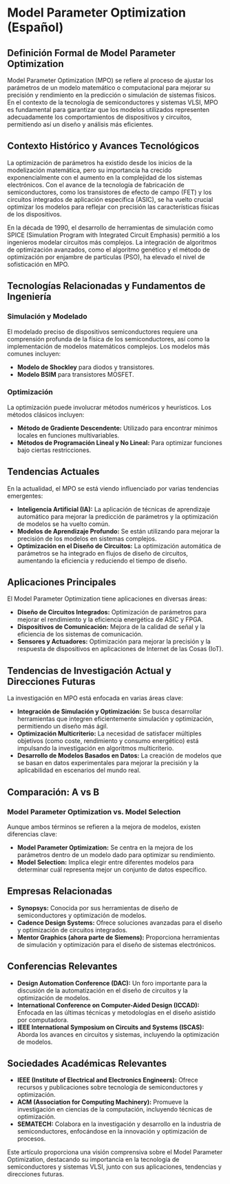 # Model Parameter Optimization (Español)

## Definición Formal de Model Parameter Optimization

Model Parameter Optimization (MPO) se refiere al proceso de ajustar los parámetros de un modelo matemático o computacional para mejorar su precisión y rendimiento en la predicción o simulación de sistemas físicos. En el contexto de la tecnología de semiconductores y sistemas VLSI, MPO es fundamental para garantizar que los modelos utilizados representen adecuadamente los comportamientos de dispositivos y circuitos, permitiendo así un diseño y análisis más eficientes.

## Contexto Histórico y Avances Tecnológicos

La optimización de parámetros ha existido desde los inicios de la modelización matemática, pero su importancia ha crecido exponencialmente con el aumento en la complejidad de los sistemas electrónicos. Con el avance de la tecnología de fabricación de semiconductores, como los transistores de efecto de campo (FET) y los circuitos integrados de aplicación específica (ASIC), se ha vuelto crucial optimizar los modelos para reflejar con precisión las características físicas de los dispositivos.

En la década de 1990, el desarrollo de herramientas de simulación como SPICE (Simulation Program with Integrated Circuit Emphasis) permitió a los ingenieros modelar circuitos más complejos. La integración de algoritmos de optimización avanzados, como el algoritmo genético y el método de optimización por enjambre de partículas (PSO), ha elevado el nivel de sofisticación en MPO.

## Tecnologías Relacionadas y Fundamentos de Ingeniería

### Simulación y Modelado

El modelado preciso de dispositivos semiconductores requiere una comprensión profunda de la física de los semiconductores, así como la implementación de modelos matemáticos complejos. Los modelos más comunes incluyen:

- **Modelo de Shockley** para diodos y transistores.
- **Modelo BSIM** para transistores MOSFET.

### Optimización

La optimización puede involucrar métodos numéricos y heurísticos. Los métodos clásicos incluyen:

- **Método de Gradiente Descendente:** Utilizado para encontrar mínimos locales en funciones multivariables.
- **Métodos de Programación Lineal y No Lineal:** Para optimizar funciones bajo ciertas restricciones.

## Tendencias Actuales

En la actualidad, el MPO se está viendo influenciado por varias tendencias emergentes:

- **Inteligencia Artificial (IA):** La aplicación de técnicas de aprendizaje automático para mejorar la predicción de parámetros y la optimización de modelos se ha vuelto común.
- **Modelos de Aprendizaje Profundo:** Se están utilizando para mejorar la precisión de los modelos en sistemas complejos.
- **Optimización en el Diseño de Circuitos:** La optimización automática de parámetros se ha integrado en flujos de diseño de circuitos, aumentando la eficiencia y reduciendo el tiempo de diseño.

## Aplicaciones Principales

El Model Parameter Optimization tiene aplicaciones en diversas áreas:

- **Diseño de Circuitos Integrados:** Optimización de parámetros para mejorar el rendimiento y la eficiencia energética de ASIC y FPGA.
- **Dispositivos de Comunicación:** Mejora de la calidad de señal y la eficiencia de los sistemas de comunicación.
- **Sensores y Actuadores:** Optimización para mejorar la precisión y la respuesta de dispositivos en aplicaciones de Internet de las Cosas (IoT).

## Tendencias de Investigación Actual y Direcciones Futuras

La investigación en MPO está enfocada en varias áreas clave:

- **Integración de Simulación y Optimización:** Se busca desarrollar herramientas que integren eficientemente simulación y optimización, permitiendo un diseño más ágil.
- **Optimización Multicriterio:** La necesidad de satisfacer múltiples objetivos (como coste, rendimiento y consumo energético) está impulsando la investigación en algoritmos multicriterio.
- **Desarrollo de Modelos Basados en Datos:** La creación de modelos que se basan en datos experimentales para mejorar la precisión y la aplicabilidad en escenarios del mundo real.

## Comparación: A vs B

### Model Parameter Optimization vs. Model Selection

Aunque ambos términos se refieren a la mejora de modelos, existen diferencias clave:

- **Model Parameter Optimization:** Se centra en la mejora de los parámetros dentro de un modelo dado para optimizar su rendimiento.
- **Model Selection:** Implica elegir entre diferentes modelos para determinar cuál representa mejor un conjunto de datos específico.

## Empresas Relacionadas

- **Synopsys:** Conocida por sus herramientas de diseño de semiconductores y optimización de modelos.
- **Cadence Design Systems:** Ofrece soluciones avanzadas para el diseño y optimización de circuitos integrados.
- **Mentor Graphics (ahora parte de Siemens):** Proporciona herramientas de simulación y optimización para el diseño de sistemas electrónicos.

## Conferencias Relevantes

- **Design Automation Conference (DAC):** Un foro importante para la discusión de la automatización en el diseño de circuitos y la optimización de modelos.
- **International Conference on Computer-Aided Design (ICCAD):** Enfocada en las últimas técnicas y metodologías en el diseño asistido por computadora.
- **IEEE International Symposium on Circuits and Systems (ISCAS):** Aborda los avances en circuitos y sistemas, incluyendo la optimización de modelos.

## Sociedades Académicas Relevantes

- **IEEE (Institute of Electrical and Electronics Engineers):** Ofrece recursos y publicaciones sobre tecnología de semiconductores y optimización.
- **ACM (Association for Computing Machinery):** Promueve la investigación en ciencias de la computación, incluyendo técnicas de optimización.
- **SEMATECH:** Colabora en la investigación y desarrollo en la industria de semiconductores, enfocándose en la innovación y optimización de procesos.

Este artículo proporciona una visión comprensiva sobre el Model Parameter Optimization, destacando su importancia en la tecnología de semiconductores y sistemas VLSI, junto con sus aplicaciones, tendencias y direcciones futuras.